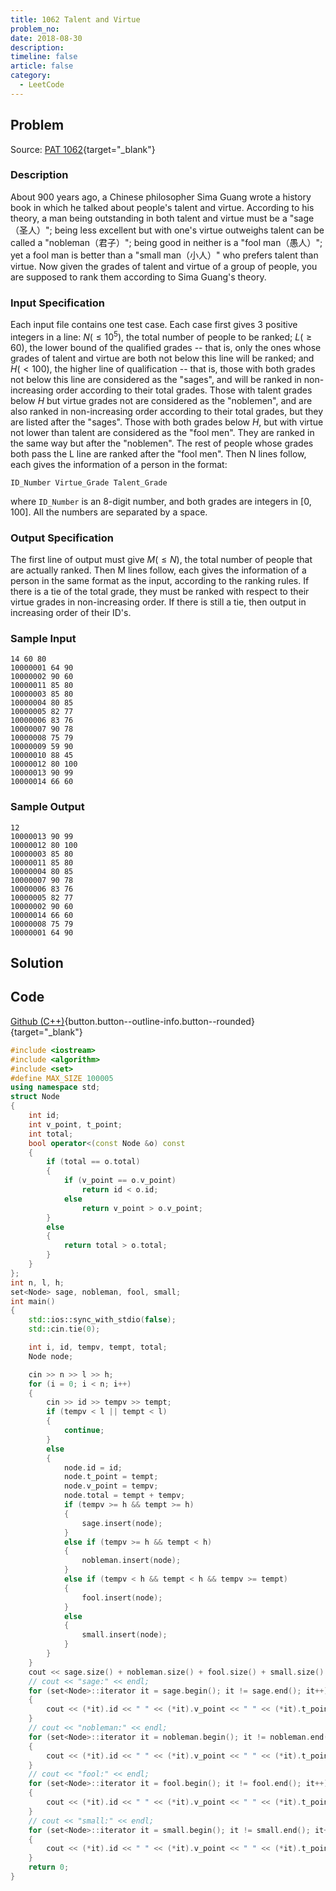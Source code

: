```yaml
---
title: 1062 Talent and Virtue
problem_no:
date: 2018-08-30
description: 
timeline: false
article: false
category:
  - LeetCode
---
```


<!--more-->

## Problem

Source: [PAT 1062](https://pintia.cn/problem-sets/994805342720868352/exam/problems/994805410555346944){target="_blank"}

### Description

About 900 years ago, a Chinese philosopher Sima Guang wrote a history book in which he talked about people's talent and virtue. According to his theory, a man being outstanding in both talent and virtue must be a "sage（圣人）"; being less excellent but with one's virtue outweighs talent can be called a "nobleman（君子）"; being good in neither is a "fool man（愚人）"; yet a fool man is better than a "small man（小人）" who prefers talent than virtue.
Now given the grades of talent and virtue of a group of people, you are supposed to rank them according to Sima Guang's theory.


### Input Specification

Each input file contains one test case. Each case first gives 3 positive integers in a line: $N(≤10^5)$, the total number of people to be ranked; $L(≥60)$, the lower bound of the qualified grades -- that is, only the ones whose grades of talent and virtue are both not below this line will be ranked; and $H(<100)$, the higher line of qualification -- that is, those with both grades not below this line are considered as the "sages", and will be ranked in non-increasing order according to their total grades. Those with talent grades below $H$ but virtue grades not are considered as the "noblemen", and are also ranked in non-increasing order according to their total grades, but they are listed after the "sages". Those with both grades below $H$, but with virtue not lower than talent are considered as the "fool men". They are ranked in the same way but after the "noblemen". The rest of people whose grades both pass the L line are ranked after the "fool men".
Then N lines follow, each gives the information of a person in the format:

`ID_Number Virtue_Grade Talent_Grade`

where `ID_Number` is an 8-digit number, and both grades are integers in [0, 100]. All the numbers are separated by a space.

### Output Specification

The first line of output must give $M(≤N)$, the total number of people that are actually ranked. Then M lines follow, each gives the information of a person in the same format as the input, according to the ranking rules. If there is a tie of the total grade, they must be ranked with respect to their virtue grades in non-increasing order. If there is still a tie, then output in increasing order of their ID's.

### Sample Input

```text
14 60 80
10000001 64 90
10000002 90 60
10000011 85 80
10000003 85 80
10000004 80 85
10000005 82 77
10000006 83 76
10000007 90 78
10000008 75 79
10000009 59 90
10000010 88 45
10000012 80 100
10000013 90 99
10000014 66 60
```

### Sample Output

```text
12
10000013 90 99
10000012 80 100
10000003 85 80
10000011 85 80
10000004 80 85
10000007 90 78
10000006 83 76
10000005 82 77
10000002 90 60
10000014 66 60
10000008 75 79
10000001 64 90
```

## Solution

## Code

[Github (C++)](https://github.com/Alomerry/algorithm/blob/master/pat/a/){button.button--outline-info.button--rounded}{target="_blank"}


```cpp
#include <iostream>
#include <algorithm>
#include <set>
#define MAX_SIZE 100005
using namespace std;
struct Node
{
    int id;
    int v_point, t_point;
    int total;
    bool operator<(const Node &o) const
    {
        if (total == o.total)
        {
            if (v_point == o.v_point)
                return id < o.id;
            else
                return v_point > o.v_point;
        }
        else
        {
            return total > o.total;
        }
    }
};
int n, l, h;
set<Node> sage, nobleman, fool, small;
int main()
{
    std::ios::sync_with_stdio(false);
    std::cin.tie(0);

    int i, id, tempv, tempt, total;
    Node node;

    cin >> n >> l >> h;
    for (i = 0; i < n; i++)
    {
        cin >> id >> tempv >> tempt;
        if (tempv < l || tempt < l)
        {
            continue;
        }
        else
        {
            node.id = id;
            node.t_point = tempt;
            node.v_point = tempv;
            node.total = tempt + tempv;
            if (tempv >= h && tempt >= h)
            {
                sage.insert(node);
            }
            else if (tempv >= h && tempt < h)
            {
                nobleman.insert(node);
            }
            else if (tempv < h && tempt < h && tempv >= tempt)
            {
                fool.insert(node);
            }
            else
            {
                small.insert(node);
            }
        }
    }
    cout << sage.size() + nobleman.size() + fool.size() + small.size() << endl;
    // cout << "sage:" << endl;
    for (set<Node>::iterator it = sage.begin(); it != sage.end(); it++)
    {
        cout << (*it).id << " " << (*it).v_point << " " << (*it).t_point << endl;
    }
    // cout << "nobleman:" << endl;
    for (set<Node>::iterator it = nobleman.begin(); it != nobleman.end(); it++)
    {
        cout << (*it).id << " " << (*it).v_point << " " << (*it).t_point << endl;
    }
    // cout << "fool:" << endl;
    for (set<Node>::iterator it = fool.begin(); it != fool.end(); it++)
    {
        cout << (*it).id << " " << (*it).v_point << " " << (*it).t_point << endl;
    }
    // cout << "small:" << endl;
    for (set<Node>::iterator it = small.begin(); it != small.end(); it++)
    {
        cout << (*it).id << " " << (*it).v_point << " " << (*it).t_point << endl;
    }
    return 0;
}
```
